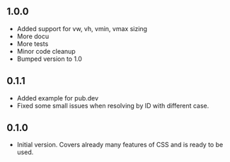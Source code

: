## 1.0.0

* Added support for vw, vh, vmin, vmax sizing
* More docu
* More tests
* Minor code cleanup
* Bumped version to 1.0 

## 0.1.1

* Added example for pub.dev
* Fixed some small issues when resolving by ID with different case.  

## 0.1.0

* Initial version. Covers already many features of CSS and is ready to be used.  

